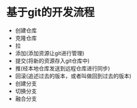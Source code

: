 # 基于git的开发流程

- 创建仓库
- 克隆仓库
- 拉
- 添加(添加资源让git进行管理)
- 提交(将新的资源存入git仓库中)
- 推(经本地仓库发送到远程仓库进行同步)
- 回滚(追述过去的版本，或者叫做回到过去的版本)
- 创建分支
- 切换分支
- 融合分支
